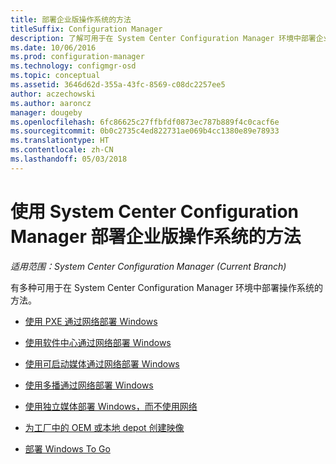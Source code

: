```yaml
---
title: 部署企业版操作系统的方法
titleSuffix: Configuration Manager
description: 了解可用于在 System Center Configuration Manager 环境中部署企业操作系统的方法。
ms.date: 10/06/2016
ms.prod: configuration-manager
ms.technology: configmgr-osd
ms.topic: conceptual
ms.assetid: 3646d62d-355a-43fc-8569-c08dc2257ee5
author: aczechowski
ms.author: aaroncz
manager: dougeby
ms.openlocfilehash: 6fc86625c27ffbfdf0873ec787b889f4c0cacf6e
ms.sourcegitcommit: 0b0c2735c4ed822731ae069b4cc1380e89e78933
ms.translationtype: HT
ms.contentlocale: zh-CN
ms.lasthandoff: 05/03/2018
---
```

# <a name="methods-to-deploy-enterprise-operating-systems-using-system-center-configuration-manager"></a>使用 System Center Configuration Manager 部署企业版操作系统的方法

*适用范围：System Center Configuration Manager (Current Branch)*

有多种可用于在 System Center Configuration Manager 环境中部署操作系统的方法。

-   [使用 PXE 通过网络部署 Windows](use-pxe-to-deploy-windows-over-the-network.md)  

-   [使用软件中心通过网络部署 Windows](use-software-center-to-deploy-windows-over-the-network.md)  

-   [使用可启动媒体通过网络部署 Windows](use-bootable-media-to-deploy-windows-over-the-network.md)  

-   [使用多播通过网络部署 Windows](use-multicast-to-deploy-windows-over-the-network.md)  

-   [使用独立媒体部署 Windows，而不使用网络](use-stand-alone-media-to-deploy-windows-without-using-the-network.md)  

-   [为工厂中的 OEM 或本地 depot 创建映像](create-an-image-for-an-oem-in-factory-or-a-local-depot.md)  

-   [部署 Windows To Go](deploy-windows-to-go.md)  
